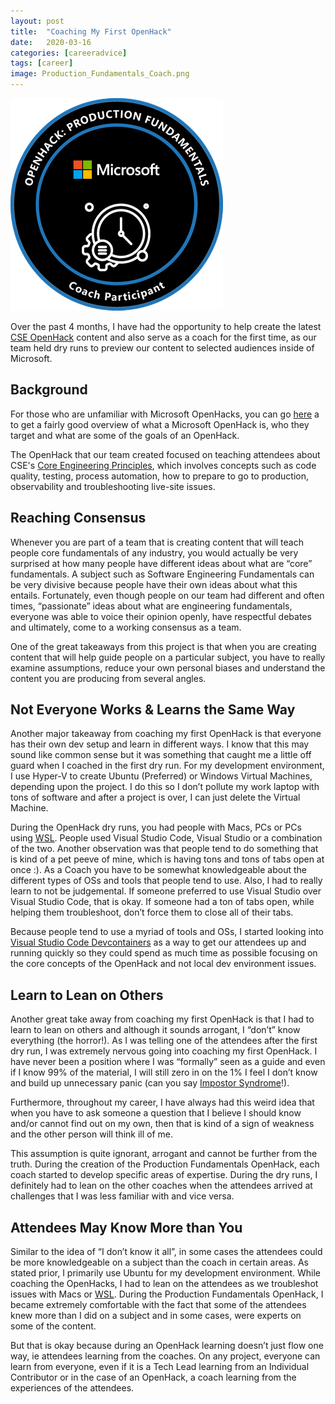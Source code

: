 ```yaml
---
layout: post
title:  "Coaching My First OpenHack"
date:   2020-03-16
categories: [careeradvice]
tags: [career]
image: Production_Fundamentals_Coach.png
---
```


![Production Fundamentals Coach](https://raw.githubusercontent.com/michaeldeongreen/michaeldeongreen.github.io/master/static/img/_posts/Production_Fundamentals_Coach.png)

Over the past 4 months, I have had the opportunity to help create the latest [CSE OpenHack](https://microsoft.github.io/code-with-engineering-playbook/CSE.html) content and also serve as a coach for the first time, as our team held dry runs to preview our content to selected audiences inside of Microsoft.

## Background

For those who are unfamiliar with Microsoft OpenHacks, you can go [here](https://openhack.microsoft.com/) a to get a fairly good overview of what a Microsoft OpenHack is, who they target and what are some of the goals of an OpenHack.

The OpenHack that our team created focused on teaching attendees about CSE's [Core Engineering Principles](https://github.com/Microsoft/code-with-engineering-playbook), which involves concepts such as code quality, testing, process automation, how to prepare to go to production, observability and troubleshooting live-site issues.

## Reaching Consensus

Whenever you are part of a team that is creating content that will teach people core fundamentals of any industry, you would actually be very surprised at how many people have different ideas about what are “core” fundamentals. A subject such as Software Engineering Fundamentals can be very divisive because people have their own ideas about what this entails. Fortunately, even though people on our team had different and often times, “passionate” ideas about what are engineering fundamentals, everyone was able to voice their opinion openly, have respectful debates and ultimately, come to a working consensus as a team.

One of the great takeaways from this project is that when you are creating content that will help guide people on a particular subject, you have to really examine assumptions, reduce your own personal biases and understand the content you are producing from several angles.

## Not Everyone Works & Learns the Same Way

Another major takeaway from coaching my first OpenHack is that everyone has their own dev setup and learn in different ways. I know that this may sound like common sense but it was something that caught me a little off guard when I coached in the first dry run. For my development environment, I use Hyper-V to create Ubuntu (Preferred) or Windows Virtual Machines, depending upon the project. I do this so I don’t pollute my work laptop with tons of software and after a project is over, I can just delete the Virtual Machine.

During the OpenHack dry runs, you had people with Macs, PCs or PCs using [WSL](https://docs.microsoft.com/en-us/windows/wsl/about). People used Visual Studio Code, Visual Studio or a combination of the two. Another observation was that people tend to do something that is kind of a pet peeve of mine, which is having tons and tons of tabs open at once :). As a Coach you have to be somewhat knowledgeable about the different types of OSs and tools that people tend to use. Also, I had to really learn to not be judgemental. If someone preferred to use Visual Studio over Visual Studio Code, that is okay. If someone had a ton of tabs open, while helping them troubleshoot, don’t force them to close all of their tabs.

Because people tend to use a myriad of tools and OSs, I started looking into [Visual Studio Code Devcontainers](https://code.visualstudio.com/docs/remote/containers) as a way to get our attendees up and running quickly so they could spend as much time as possible focusing on the core concepts of the OpenHack and not local dev environment issues.

## Learn to Lean on Others

Another great take away from coaching my first OpenHack is that I had to learn to lean on others and although it sounds arrogant, I “don’t” know everything (the horror!). As I was telling one of the attendees after the first dry run, I was extremely nervous going into coaching my first OpenHack. I have never been a position where I was “formally” seen as a guide and even if I know 99% of the material, I will still zero in on the 1% I feel I don’t know and build up unnecessary panic (can you say [Impostor Syndrome](https://en.wikipedia.org/wiki/Impostor_syndrome)!).

Furthermore, throughout my career, I have always had this weird idea that when you have to ask someone a question that I believe I should know and/or cannot find out on my own, then that is kind of a sign of weakness and the other person will think ill of me.

This assumption is quite ignorant, arrogant and cannot be further from the truth. During the creation of the Production Fundamentals OpenHack, each coach started to develop specific areas of expertise. During the dry runs, I definitely had to lean on the other coaches when the attendees arrived at challenges that I was less familiar with and vice versa.

## Attendees May Know More than You

Similar to the idea of “I don’t know it all”, in some cases the attendees could be more knowledgeable on a subject than the coach in certain areas. As stated prior, I primarily use Ubuntu for my development environment. While coaching the OpenHacks, I had to lean on the attendees as we troubleshot issues with Macs or [WSL](https://docs.microsoft.com/en-us/windows/wsl/about). During the Production Fundamentals OpenHack, I became extremely comfortable with the fact that some of the attendees knew more than I did on a subject and in some cases, were experts on some of the content.

But that is okay because during an OpenHack learning doesn’t just flow one way, ie attendees learning from the coaches. On any project, everyone can learn from everyone, even if it is a Tech Lead learning from an Individual Contributor or in the case of an OpenHack, a coach learning from the experiences of the attendees.

